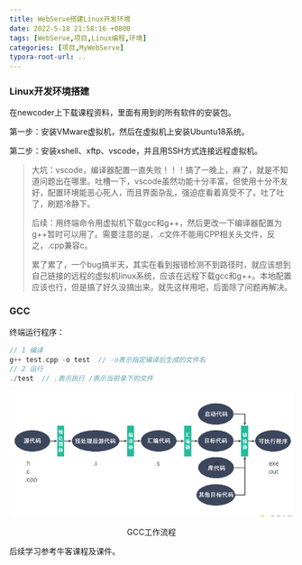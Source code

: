 ```yaml
---
title: WebServe搭建Linux开发环境
date: 2022-5-18 21:58:16 +0800
tags: [WebServe,项目,Linux编程,环境]
categories: [项目,MyWebServe]
typora-root-url: ..
---
```


### Linux开发环境搭建

在newcoder上下载课程资料，里面有用到的所有软件的安装包。

第一步：安装VMware虚拟机，然后在虚拟机上安装Ubuntu18系统。

第二步：安装xshell、xftp、vscode，并且用SSH方式连接远程虚拟机。

> 大坑：vscode，编译器配置一直失败！！！搞了一晚上，麻了，就是不知道问题出在哪里。吐槽一下，vscode虽然功能十分丰富，但使用十分不友好，配置环境能恶心死人，而且界面杂乱，强迫症看着真受不了。吐了吐了，刷题冷静下。
>
> 后续：用终端命令用虚拟机下载gcc和g++，然后更改一下编译器配置为g++暂时可以用了。需要注意的是，.c文件不能用CPP相关头文件，反之，.cpp兼容c。
>
> 累了累了，一个bug搞半天，其实在看到报错检测不到路径时，就应该想到自己链接的远程的虚拟机linux系统，应该在远程下载gcc和g++。本地配置应该也行，但是搞了好久没搞出来，就先这样用吧，后面除了问题再解决。

### GCC

终端运行程序：

```c++
// 1 编译
g++ test.cpp -o test  // -o表示指定编译后生成的文件名
// 2 运行
./test  // .表示执行 /表示当前录下的文件
```

![GCC工作流程](/assets/images//GCC工作流程.png)

<center>GCC工作流程</center>

后续学习参考牛客课程及课件。

